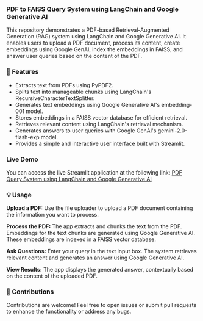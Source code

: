 ### PDF to FAISS Query System using LangChain and Google Generative AI
This repository demonstrates a PDF-based Retrieval-Augmented Generation (RAG) system using LangChain and Google Generative AI. It enables users to upload a PDF document, process its content, create embeddings using Google GenAI, index the embeddings in FAISS, and answer user queries based on the content of the PDF.

### 🚀 Features
- Extracts text from PDFs using PyPDF2.
- Splits text into manageable chunks using LangChain's RecursiveCharacterTextSplitter.
- Generates text embeddings using Google Generative AI's embedding-001 model.
- Stores embeddings in a FAISS vector database for efficient retrieval.
- Retrieves relevant content using LangChain's retrieval mechanism.
- Generates answers to user queries with Google GenAI's gemini-2.0-flash-exp model.
- Provides a simple and interactive user interface built with Streamlit.

### Live Demo
You can access the live Streamlit application at the following link: [PDF Query System using LangChain and Google Generative AI](https://ragmodels-langchain-goooglegenai-pdfquery.streamlit.app/)

### 💡 Usage
**Upload a PDF:**
Use the file uploader to upload a PDF document containing the information you want to process.

**Process the PDF:**
The app extracts and chunks the text from the PDF.
Embeddings for the text chunks are generated using Google Generative AI.
These embeddings are indexed in a FAISS vector database.

**Ask Questions:**
Enter your query in the text input box.
The system retrieves relevant content and generates an answer using Google Generative AI.

**View Results:**
The app displays the generated answer, contextually based on the content of the uploaded PDF.

### 🤝 Contributions
Contributions are welcome! Feel free to open issues or submit pull requests to enhance the functionality or address any bugs.